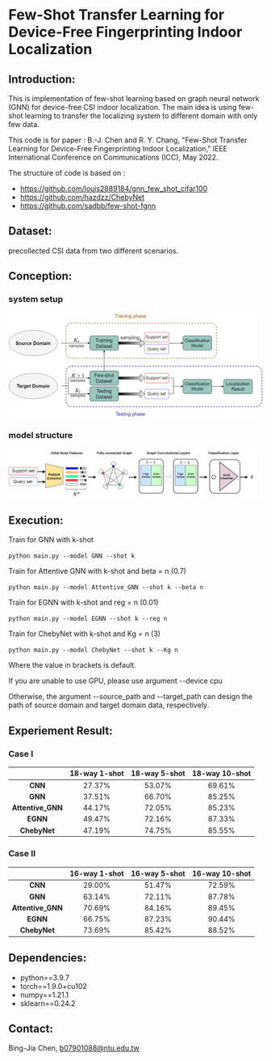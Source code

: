 #  Few-Shot Transfer Learning for Device-Free Fingerprinting Indoor Localization

## Introduction:
This is implementation of few-shot learning based on graph neural network (GNN) for device-free CSI indoor localization. The main idea is using few-shot learning to transfer the localizing system to different domain with only few data.

This code is for paper : 
B.-J. Chen and R. Y. Chang, "Few-Shot Transfer Learning for Device-Free Fingerprinting Indoor Localization," IEEE International Conference on Communications (ICC), May 2022.

The structure of code is based on :
- https://github.com/louis2889184/gnn_few_shot_cifar100
- https://github.com/hazdzz/ChebyNet
- https://github.com/sadbb/few-shot-fgnn



## Dataset:
precollected CSI data from two different scenarios.

## Conception:
### system setup
![](./img/system.png)
### model structure
![](./img/few-shot.png)

## Execution:
Train for GNN with k-shot

`python main.py --model GNN --shot k` 

Train for Attentive GNN with k-shot and beta = n (0.7)

`python main.py --model Attentive_GNN --shot k --beta n` 

Train for EGNN with k-shot and reg = n (0.01)

`python main.py --model EGNN --shot k --reg n`

Train for ChebyNet with k-shot and Kg = n (3)

`python main.py --model ChebyNet --shot k --Kg n`

Where the value in brackets is default.

If you are unable to use GPU, please use argument --device cpu

Otherwise, the argument --source_path and --target_path can design the path of source domain and target domain data, respectively.


## Experiement Result:

### Case I
|                                |       18-way 1-shot      |      18-way 5-shot      |      18-way 10-shot     |
|              :---:             |       :---:       |       :---:       |       :---:       |
| **CNN**                        | 27.37% | 53.07% | 69.61% |
| **GNN**                        | 37.51% | 66.70% | 85.25% | 
| **Attentive_GNN**              | 44.17% | 72.05% | 85.23% | 
| **EGNN**                       | 49.47% | 72.16% | 87.33% |
| **ChebyNet**                   | 47.19% | 74.75% | 85.55% | 

### Case II
|                                |       16-way 1-shot      |      16-way 5-shot      |      16-way 10-shot     |
|              :---:             |       :---:       |       :---:       |       :---:       |
| **CNN**                        | 29.00% | 51.47% | 72.59% |
| **GNN**                        | 63.14% | 72.11% | 87.78% | 
| **Attentive_GNN**              | 70.69% | 84.16% | 89.45% | 
| **EGNN**                       | 66.75% | 87.23% | 90.44% |
| **ChebyNet**                   | 73.69% | 85.42% | 88.52% | 

## Dependencies:

- python==3.9.7
- torch==1.9.0+cu102
- numpy==1.21.1
- sklearn==0.24.2

## Contact:
Bing-Jia Chen, b07901088@ntu.edu.tw
